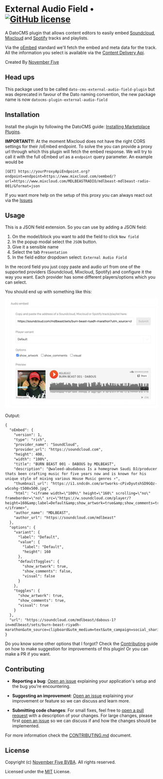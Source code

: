 # External Audio Field • [![GitHub license](https://img.shields.io/badge/license-MIT-blue.svg)](LICENSE.txt)

A DatoCMS plugin that allows content editors to easily embed [Soundcloud](https://soundcloud.com/), [Mixcloud](https://www.mixcloud.com/) and [Spotify](https://www.spotify.com/nl/) tracks and playlists.

Via the [oEmbed](https://oembed.com/) standard we'll fetch the embed and meta data for the track. All the information you select is available via the [Content Delivery Api](https://www.datocms.com/docs/content-delivery-api).

Created By [November Five](https://www.novemberfive.co/)

## Head ups

This package used to be called `dato-cms-external-audio-field-plugin` but was deprecated in favour of the Dato naming convention, the new package name is now `datocms-plugin-external-audio-field`

## Installation

Install the plugin by following the DatoCMS guide: [Installing Marketplace Plugins](https://www.datocms.com/docs/general-concepts/plugins#installing-marketplace-plugins).

**IMPORTANT!!**: At the moment Mixcloud does not have the right CORS settings for their /oEmbed endpoint. To solve the you can provide a proxy url through which this plugin will fetch the embed response. We will try to call it with the full oEmbed url as a `endpoint` query parameter. An example would be

```
[GET] https://yourProxyApiEndpoint.org?endpoint=endpoint=https://www.mixcloud.com/oembed/?url=https://www.mixcloud.com/MDLBEASTRADIO/mdlbeast-mdlbeast-radio-001/&format=json
```

If you want more help on the setup of this proxy you can always react out via the [Issues](https://github.com/novemberfiveco/datocms-plugin-external-audio-field/issues/new)

## Usage

This is a JSON field extension. So you can use by adding a JSON field:

1. On the model/block you want to add the field to click `New field`
2. In the popup modal select the `JSON` button.
3. Give it a sensible name
4. Select the tab `Presentation`
5. In the field editor dropdown select: `External Audio Field`

In the record field you just copy paste and audio url from one of the supported providers (Soundcloud, Mixcloud, Spotify) and configure it the way you want. Each provider has some different players/options which you can select.

You should end up with something like this:

![External Audio Field result](docs/preview.png)

Output:

```
{
  "oEmbed": {
    "version": 1,
    "type": "rich",
    "provider_name": "SoundCloud",
    "provider_url": "https://soundcloud.com",
    "height": 400,
    "width": "100%",
    "title": "BURN BEAST 001 - DABOUS by MDLBEAST",
    "description": "@waleed-abudabous Is a homegrown Saudi DJ/producer thats been crafting music for five years now and is known for his unique style of mixing various House Music genres ⚡",
    "thumbnail_url": "https://i1.sndcdn.com/artworks-cPivDyutshSD9GQz-wScohg-t500x500.jpg",
    "html": "<iframe width=\"100%\" height=\"160\" scrolling=\"no\" frameborder=\"no\" src=\"https://w.soundcloud.com/player/?height=160&amp;label=Default&amp;show_artwork=true&amp;show_comments=true&amp;url=https%3A%2F%2Fapi.soundcloud.com%2Ftracks%2F1224023323&amp;visual=true\"></iframe>",
    "author_name": "MDLBEAST",
    "author_url": "https://soundcloud.com/mdlbeast"
  },
  "options": {
    "variant": {
      "label": "Default",
      "value": {
        "label": "Default",
        "height": 160
      },
      "defaultToggles": {
        "show_artwork": true,
        "show_comments": false,
        "visual": false
      }
    },
    "toggles": {
      "show_artwork": true,
      "show_comments": true,
      "visual": true
    }
  },
  "url": "https://soundcloud.com/mdlbeast/dabous-1?in=mdlbeast/sets/burn-beast-riyadh-marathon&utm_source=clipboard&utm_medium=text&utm_campaign=social_sharing"
}

```

Do you know some other options that I forgot? Check the [Contributing](https://github.com/novemberfiveco/datocms-plugin-external-audio-field/blob/master/CONTRIBUTING.md) guide on how to make suggestion for improvements of this plugin! Or you can make a PR if you want.

## Contributing

- **Reporting a bug**: [Open an issue](https://github.com/novemberfiveco/datocms-plugin-external-audio-field/issues/new?assignees=&labels=&template=---bug-report.md&title=) explaining your application's setup and the bug you're encountering.

- **Suggesting an improvement**: [Open an issue](https://github.com/novemberfiveco/datocms-plugin-external-audio-field/issues/new?assignees=&labels=&template=---feature-request.md&title=) explaining your improvement or feature so we can discuss and learn more.

- **Submitting code changes**: For small fixes, feel free to [open a pull request](https://github.com/novemberfiveco/datocms-plugin-external-audio-field/pulls) with a description of your changes. For large changes, please first [open an issue](https://github.com/novemberfiveco/datocms-plugin-external-audio-field/issues/new?assignees=&labels=&template=---feature-request.md&title=) so we can discuss if and how the changes should be implemented.

For more information check the [CONTRIBUTING.md](https://github.com/novemberfiveco/datocms-plugin-external-audio-field/blob/master/CONTRIBUTING.md) document.

## License

Copyright (c) [November Five BVBA](https://novemberfive.co). All rights reserved.

Licensed under the [MIT](LICENSE.txt) License.
